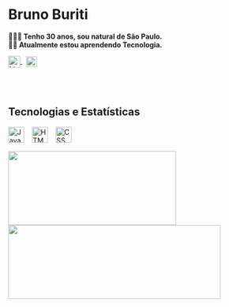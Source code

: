 # Bruno Buriti

**👨🏻‍💻 Tenho 30 anos, sou natural de São Paulo.**  
**✍🏻 Atualmente estou aprendendo Tecnologia.**

<div>
    <a href="https://www.linkedin.com/in/bruno-buriti" target="_blank">
        <img height="24px" align="center" alt="Linkedin"
        src="https://cdn.jsdelivr.net/gh/devicons/devicon@latest/icons/linkedin/linkedin-original.svg">
    </a>
        <span>&nbsp;</span>
    <a href="mailto:bruno700job@gmail.com" target="_blank"> 
        <img height="22px" align="center" alt="E-mail para Bruno"
        src="https://img.shields.io/badge/-D14836?style=flat-square&logo=gmail&logoColor=white">
    </a>
</div>

<br><br>

## Tecnologias e Estatísticas

<div>
    <img height="32px" align="center" alt="JavaScript"
    src="https://cdn.jsdelivr.net/gh/devicons/devicon@latest/icons/javascript/javascript-plain.svg">
    <span>&nbsp;&nbsp;</span>
    <img height="32px" align="center" alt="HTML"
    src="https://cdn.jsdelivr.net/gh/devicons/devicon@latest/icons/html5/html5-plain.svg">
    <span>&nbsp;&nbsp;</span>
    <img height="32px" align="center" alt="CSS"
    src="https://cdn.jsdelivr.net/gh/devicons/devicon@latest/icons/css3/css3-plain.svg">
</div>
<br>
<div>
    <picture>
        <source
            srcset="https://github-readme-stats.vercel.app/api/top-langs/?username=bruno-buriti&locale=pt-br&hide_title=true&layout=compact&theme=codeSTACKr"
            media="(prefers-color-scheme: dark)" />
        <source
            srcset="https://github-readme-stats.vercel.app/api/top-langs/?username=bruno-buriti&locale=pt-br&hide_title=true&layout=compact&theme=flag-india"
            media="(prefers-color-scheme: light), (prefers-color-scheme: no-preference)" />
        <img width=340px height=150px align="center"
            src="https://github-readme-stats.vercel.app/api/top-langs/?username=bruno-buriti&locale=pt-br&hide_title=true&layout=compact&theme=flag-india" />
    </picture>
    <picture>
        <source
            srcset="https://github-readme-stats.vercel.app/api?username=bruno-buriti&locale=pt-br&hide_title=true&show_icons=true&include_all_commits=true&theme=codeSTACKr"
            media="(prefers-color-scheme: dark)" />
        <source
            srcset="https://github-readme-stats.vercel.app/api?username=bruno-buriti&locale=pt-br&hide_title=true&show_icons=true&include_all_commits=true&theme=flag-india"
            media="(prefers-color-scheme: light), (prefers-color-scheme: no-preference)" />
        <img width=430px height=150px align="center"
            src="https://github-readme-stats.vercel.app/api?username=bruno-buriti&locale=pt-br&hide_title=true&show_icons=true&include_all_commits=true&theme=flag-india" />
    </picture>
</div>
